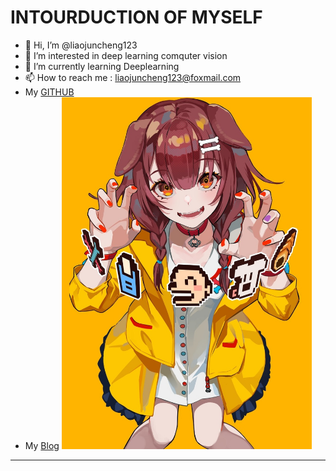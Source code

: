 # INTOURDUCTION OF MYSELF

- 👋 Hi, I’m @liaojuncheng123 
- 👀 I’m interested in deep learning comquter vision 
- 🌱 I’m currently learning Deeplearning
- 📫 How to reach me : liaojuncheng123@foxmail.com 
- My [GITHUB](https://github.com/liaojuncheng123)  
- My [Blog](http://kaln.hitwh.eu)
<img src='picture.jpg' width=400px><img>
***


<!---
liaojuncheng123/liaojuncheng123 is a ✨ special ✨ repository because its `README.md` (this file) appears on your GitHub profile.
You can click the Preview link to take a look at your changes.
--->
